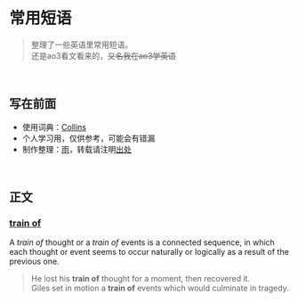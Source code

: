<!-- omit in toc -->
# 常用短语
> 整理了一些英语里常用短语。<br>
> 还是ao3看文看来的，~~又名我在ao3学英语~~

<br>

<!-- omit in toc -->
## 写在前面 
* 使用词典：[Collins](https://www.collinsdictionary.com/)
* 个人学习用，仅供参考，可能会有错漏
* 制作整理：[雨](https://github.com/GardenKitten)，转载请注明[出处](https://github.com/GardenKitten/English-Note)

<br>


## 正文

### [train of](https://www.collinsdictionary.com/dictionary/english/train)
 A *train of* thought or a *train of* events is a connected sequence, in which each thought or event seems to occur naturally or logically as a result of the previous one.
> He lost his **train of** thought for a moment, then recovered it. <br>
> Giles set in motion a **train of** events which would culminate in tragedy. 